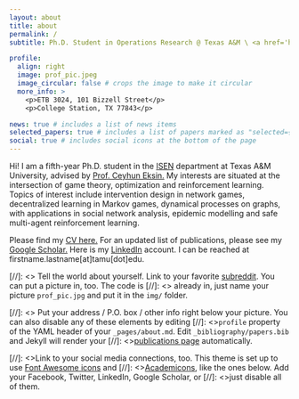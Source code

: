 ```yaml
---
layout: about
title: about
permalink: /
subtitle: Ph.D. Student in Operations Research @ Texas A&M \ <a href='https://netmas.engr.tamu.edu'>Networked Multiagent Systems Lab</a>

profile:
  align: right
  image: prof_pic.jpeg
  image_circular: false # crops the image to make it circular
  more_info: >
    <p>ETB 3024, 101 Bizzell Street</p>
    <p>College Station, TX 77843</p>

news: true # includes a list of news items
selected_papers: true # includes a list of papers marked as "selected={true}"
social: true # includes social icons at the bottom of the page
---
```


Hi! I am a fifth-year Ph.D. student in the [ISEN](https://engineering.tamu.edu/industrial/index.html) department at Texas A&M University, advised by [Prof. Ceyhun Eksin.](https://netmas.engr.tamu.edu/people/ceyhun-eksin/) My interests are situated at the intersection of game theory, optimization and reinforcement learning. Topics of interest include intervention design in network games, decentralized learning in Markov games, dynamical processes on graphs, with applications in social network analysis, epidemic modelling and safe multi-agent reinforcement learning. 

Please find my [CV here.](https://drive.google.com/file/d/1_HCsmwvltMVZ-OGhEd8D21tD04m3DctX/view?usp=sharing) For an updated list of publications, please see my [Google Scholar.](https://scholar.google.com/citations?user=EeyWLicAAAAJ&hl=en&oi=ao) Here is my [LinkedIn](https://www.linkedin.com/in/soham-das-196075125/) account. I can be reached at firstname.lastname[at]tamu[dot]edu.

[//]: <> Tell the world about yourself. Link to your favorite [subreddit](http://reddit.com). You can put a picture in, too. The code is [//]: <> already in, just name your picture `prof_pic.jpg` and put it in the `img/` folder.

[//]: <> Put your address / P.O. box / other info right below your picture. You can also disable any of these elements by editing [//]: <>`profile` property of the YAML header of your `_pages/about.md`. Edit `_bibliography/papers.bib` and Jekyll will render your [//]: <>[publications page](/al-folio/publications/) automatically.

[//]: <>Link to your social media connections, too. This theme is set up to use [Font Awesome icons](https://fontawesome.com/) and [//]: <>[Academicons](https://jpswalsh.github.io/academicons/), like the ones below. Add your Facebook, Twitter, LinkedIn, Google Scholar, or [//]: <>just disable all of them.
